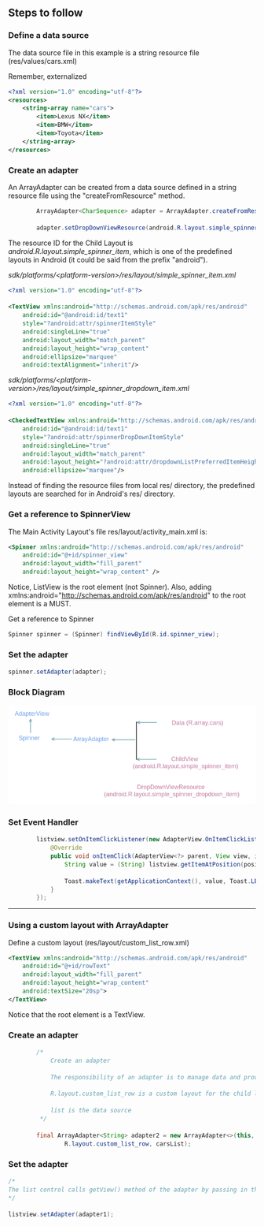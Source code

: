 ## Steps to follow

### Define a data source

The data source file in this example is a string resource file (res/values/cars.xml)

Remember, externalized 

```xml
<?xml version="1.0" encoding="utf-8"?>
<resources>
    <string-array name="cars">
        <item>Lexus NX</item>
        <item>BMW</item>
        <item>Toyota</item>
    </string-array>
</resources>
```

### Create an adapter

An ArrayAdapter can be created from a data source defined in a string resource file using the "createFromResource" method.

```java
        ArrayAdapter<CharSequence> adapter = ArrayAdapter.createFromResource(this, R.array.cars, android.R.layout.simple_spinner_item);
        
        adapter.setDropDownViewResource(android.R.layout.simple_spinner_dropdown_item);
```

The resource ID for the Child Layout is <i>android.R.layout.simple_spinner_item</i>, which is one of the predefined layouts
in Android (it could be said from the prefix "android"). 

<i>sdk/platforms/\<platform-version\>/res/layout/simple_spinner_item.xml</i>

```xml
<?xml version="1.0" encoding="utf-8"?>

<TextView xmlns:android="http://schemas.android.com/apk/res/android" 
    android:id="@android:id/text1"
    style="?android:attr/spinnerItemStyle"
    android:singleLine="true"
    android:layout_width="match_parent"
    android:layout_height="wrap_content"
    android:ellipsize="marquee"
    android:textAlignment="inherit"/>
```

<i>sdk/platforms/\<platform-version\>/res/layout/simple_spinner_dropdown_item.xml</i>

```xml
<?xml version="1.0" encoding="utf-8"?>

<CheckedTextView xmlns:android="http://schemas.android.com/apk/res/android"
    android:id="@android:id/text1"
    style="?android:attr/spinnerDropDownItemStyle"
    android:singleLine="true"
    android:layout_width="match_parent"
    android:layout_height="?android:attr/dropdownListPreferredItemHeight"
    android:ellipsize="marquee"/>
```

Instead of finding the resource files from local res/ directory, the predefined layouts are searched for in Android's 
res/ directory.

### Get a reference to SpinnerView

The Main Activity Layout's file res/layout/activity_main.xml is:

```xml
<Spinner xmlns:android="http://schemas.android.com/apk/res/android"
    android:id="@+id/spinner_view"
    android:layout_width="fill_parent"
    android:layout_height="wrap_content" />
```

Notice, ListView is the root element (not Spinner). Also, adding xmlns:android="http://schemas.android.com/apk/res/android" to the root element is a MUST.

Get a reference to Spinner

```java
Spinner spinner = (Spinner) findViewById(R.id.spinner_view);
```

### Set the adapter

```java
spinner.setAdapter(adapter);
```

### Block Diagram

<img src="_misc/ArrayAdapter.png"/>


### Set Event Handler

```java
        listview.setOnItemClickListener(new AdapterView.OnItemClickListener() {
            @Override
            public void onItemClick(AdapterView<?> parent, View view, int position, long id) {
                String value = (String) listview.getItemAtPosition(position);

                Toast.makeText(getApplicationContext(), value, Toast.LENGTH_LONG).show();
            }
        });
```

<hr>

### Using a custom layout with ArrayAdapter

Define a custom layout (res/layout/custom_list_row.xml)

```xml
<TextView xmlns:android="http://schemas.android.com/apk/res/android"
    android:id="@+id/rowText"
    android:layout_width="fill_parent"
    android:layout_height="wrap_content"
    android:textSize="20sp">
</TextView>
```
Notice that the root element is a TextView.

### Create an adapter

```java
        /*
            Create an adapter

            The responsibility of an adapter is to manage data and provide child views to the list control

            R.layout.custom_list_row is a custom layout for the child layout

            list is the data source
         */

        final ArrayAdapter<String> adapter2 = new ArrayAdapter<>(this,
                R.layout.custom_list_row, carsList);
```

### Set the adapter

```java
/*
The list control calls getView() method of the adapter by passing in the index of the row that it wants to display
*/

listview.setAdapter(adapter1);
```
